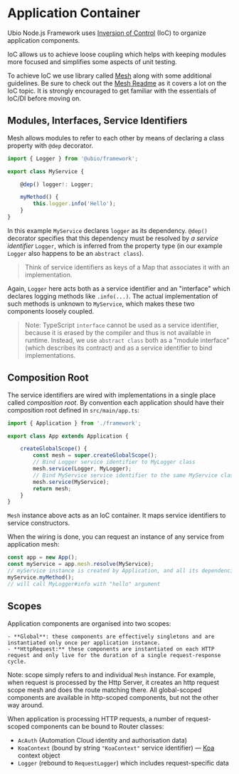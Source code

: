 # Application Container

Ubio Node.js Framework uses [Inversion of Control](https://en.wikipedia.org/wiki/Inversion_of_control) (IoC) to organize application components.

IoC allows us to achieve loose coupling which helps with keeping modules more focused and simplifies some aspects of unit testing.

To achieve IoC we use library called [Mesh](https://github.com/MeshIoC/mesh-ioc) along with some additional guidelines. Be sure to check out the [Mesh Readme](https://github.com/MeshIoC/mesh-ioc#readme) as it covers a lot on the IoC topic. It is strongly encouraged to get familiar with the essentials of IoC/DI before moving on.

## Modules, Interfaces, Service Identifiers

Mesh allows modules to refer to each other by means of declaring a class property with `@dep` decorator.

```ts
import { Logger } from '@ubio/framework';

export class MyService {

    @dep() logger!: Logger;

    myMethod() {
        this.logger.info('Hello');
    }
}
```

In this example `MyService` declares `logger` as its dependency. `@dep()` decorator specifies that this dependency must be resolved by *a service identifier* `Logger`, which is inferred from the property type (in our example `Logger` also happens to be an `abstract class`).

> Think of service identifiers as keys of a Map that associates it with an implementation.

Again, `Logger` here acts both as a service identifier and an "interface" which declares logging methods like `.info(...)`. The actual implementation of such methods is unknown to `MyService`, which makes these two components loosely coupled.

> Note: TypeScript `interface` cannot be used as a service identifier, because it is erased by the compiler and thus is not available in runtime. Instead, we use `abstract class` both as a "module interface" (which describes its contract) and as a service identifier to bind implementations.

## Composition Root

The service identifiers are wired with implementations in a single place called _composition root_.
By convention each application should have their composition root defined in `src/main/app.ts`:

```ts
import { Application } from './framework';

export class App extends Application {

    createGlobalScope() {
        const mesh = super.createGlobalScope();
        // Bind Logger service identifier to MyLogger class
        mesh.service(Logger, MyLogger);
        // Bind MyService service identifier to the same MyService class
        mesh.service(MyService);
        return mesh;
    }
}
```

`Mesh` instance above acts as an IoC container. It maps service identifiers to service constructors.

When the wiring is done, you can request an instance of any service from application mesh:

```ts
const app = new App();
const myService = app.mesh.resolve(MyService);
// myService instance is created by Application, and all its dependencies are resolved from the same mesh
myService.myMethod();
// will call MyLogger#info with "hello" argument
```

## Scopes

Application components are organised into two scopes:

    - **Global**: these components are effectively singletons and are instantiated only once per application instance.
    - **HttpRequest:** these components are instantiated on each HTTP request and only live for the duration of a single request-response cycle.

Note: scope simply refers to and individual `Mesh` instance. For example, when request is processed by the Http Server, it creates an http request scope mesh and does the route matching there. All global-scoped components are available in http-scoped components, but not the other way around.

When application is processing HTTP requests, a number of request-scoped components can be bound to Router classes:

- `AcAuth` (Automation Cloud identity and authorisation data)
- `KoaContext` (bound by string `"KoaContext"` service identifier) — [Koa](https://koajs.org) context object
- `Logger` (rebound to `RequestLogger`) which includes request-specific data
